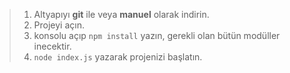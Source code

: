 > 1) Altyapıyı **git** ile veya **manuel** olarak indirin.
> 2) Projeyi açın.
> 3) konsolu açıp `npm install` yazın, gerekli olan bütün modüller  inecektir.
> 4) `node index.js` yazarak projenizi başlatın.
